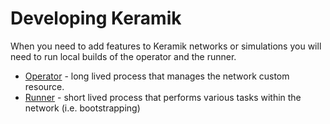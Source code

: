 # Developing Keramik

When you need to add features to Keramik networks or simulations you will need to run local builds of the operator and the runner.

 * [Operator](./developing_operator.md) - long lived process that manages the network custom resource.
 * [Runner](./developing_runner.md) - short lived process that performs various tasks within the network (i.e. bootstrapping)

